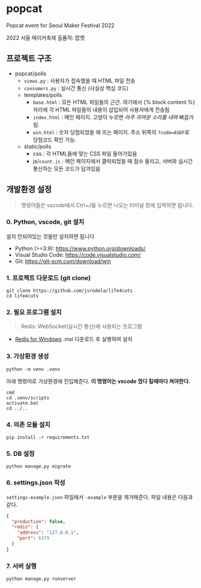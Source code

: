 # popcat
Popcat event for Seoul Maker Festival 2022

2022 서울 메이커축제 출품작: 팝켓 

## 프로젝트 구조
- popcat/polls
  - `views.py` : 사용자가 접속했을 때 HTML 파일 전송
  - `consumers.py` : 실시간 통신 (사실상 핵심 코드)
  - templates/polls
    - `base.html` : 모든 HTML 파일들의 근간. 여기에서 {% block content %} 자리에 각 HTML 파일들의 내용이 삽입되어 사용자에게 전송됨
    - `index.html` : 메인 페이지. 고양이 누르면 *아주 귀여운 소리를 내며* 뻐끔거림.
    - `win.html` : 숫자 당첨되었을 때 뜨는 페이지. 주소 뒤쪽의 `?code=ASDF`로 당첨코드 확인 가능.
  - static/polls
    - css : 각 HTML들에 맞는 CSS 파일 들어가있음
    - js/`count.js` : 메인 페이지에서 클릭되었을 때 점수 올리고, 서버와 실시간 통신하는 모든 코드가 담겨있음

## 개발환경 설정
> 명령어들은 vscode에서 Ctrl+J를 누르면 나오는 터미널 창에 입력하면 됩니다.

### 0. Python, vscode, git 설치
설치 안되어있는 것들만 설치하면 됩니다
* Python (>=3.9): https://www.python.org/downloads/
* Visual Studio Code: https://code.visualstudio.com/
* Git: https://git-scm.com/download/win


### 1. 프로젝트 다운로드 (git clone)
```commandline
git clone https://github.com/jsrodela/life4cuts
cd life4cuts
```

### 2. 필요 프로그램 설치
> Redis: WebSocket(실시간 통신)에 사용되는 프로그램

* [Redis for Windows](https://github.com/tporadowski/redis/releases) .msi 다운로드 후 실행하여 설치

### 3. 가상환경 생성
```commandline
python -m venv .venv
```

아래 명령어로 가상환경에 진입해준다. **이 명령어는 vscode 껐다 킬때마다 쳐야한다.**
```commandline
cmd
cd .venv/scripts
activate.bat
cd ../..
```

### 4. 의존 모듈 설치
```commandline
pip install -r requirements.txt
```

### 5. DB 설정
```commandline
python manage.py migrate
```

### 6. settings.json 작성
`settings-example.json` 파일에서 `-example` 부분을 제거해준다. 파일 내용은 다음과 같다.
```json
{
  "production": false,
  "redis": {
    "address": "127.0.0.1",
    "port": 6379
  }
}
```

### 7. 서버 실행

```commandline
python manage.py runserver
```
